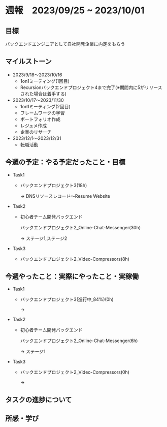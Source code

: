 # 週報　2023/09/25 ~ 2023/10/01

## 目標
バックエンドエンジニアとして自社開発企業に内定をもらう

## マイルストーン
- 2023/9/18〜2023/10/16
    - 1on1ミーティング(1回目)
    - Recursionバックエンドプロジェクト4まで完了(※期間内に5がリリースされた場合は着手する)
- 2023/10/17〜2023/11/30
    - 1on1ミーティング(2回目)
    - フレームワークの学習
    - ポートフォリオ作成
    - レジュメ作成
    - 企業のリサーチ
- 2023/12/1〜2023/12/31
    - 転職活動

## 今週の予定：やる予定だったこと・目標
- Task1
    - バックエンドプロジェクト3(18h)

        → DNSリソースレコード〜Resume Website
- Task2
    - 初心者チーム開発バックエンド

        バックエンドプロジェクト2_Online-Chat-Messenger(30h)
        
        → ステージ1,ステージ2

- Task3
    - バックエンドプロジェクト2_Video-Compressors(8h)

## 今週やったこと：実際にやったこと・実稼働
- Task1
    - バックエンドプロジェクト3(進行中_84%)(0h)
    
        → 
- Task2
    - 初心者チーム開発バックエンド

        バックエンドプロジェクト2_Online-Chat-Messenger(6h)

        → ステージ1

- Task3
    - バックエンドプロジェクト2_Video-Compressors(0h)

        →

## タスクの進捗について

    
## 所感・学び

